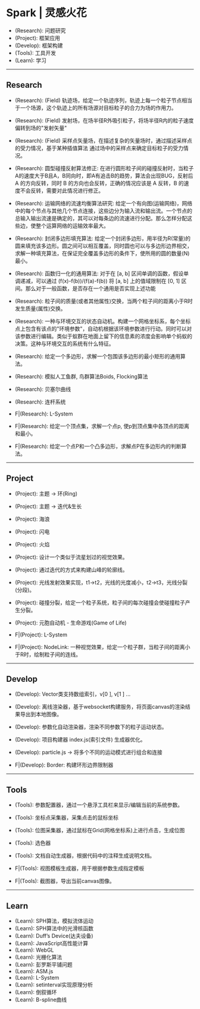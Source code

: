 # Spark | 灵感火花

* (Research): 问题研究
* (Project): 框架应用
* (Develop): 框架构建
* (Tools): 工具开发
* (Learn): 学习


--------------------------------------------------
## Research
* (Research): (Field) 轨迹场，给定一个轨迹序列，轨迹上每一个粒子节点相当于一个场源，这个轨迹上的所有场源对目标粒子的合力为场的作用力。
* (Research): (Field) 发射场，在场半径R外吸引粒子，将场半径R内的粒子速度偏转到场的"发射矢量"
* (Research): (Field) 采样点矢量场，在描述复杂的矢量场时，通过描述采样点的受力情况，基于某种插值算法 通过场中的采样点来确定目标粒子的受力情况。
* (Research): 圆型碰撞反射算法修正: 在进行圆形粒子间的碰撞反射时，当粒子A的速度大于B且A，B同向时，即A有追击B的趋势，算法会出现BUG，反射后 A 的方向反转，同时 B 的方向也会反转，正确的情况应该是 A 反转，B 的速度不会反转，需要对此情况进行修正。
* (Research): 运输网络的流速均衡算法研究: 给定一个有向图(运输网络)，网络中的每个节点与其他几个节点连接，这些边分为输入流和输出流。一个节点的总输入输出流速是确定的，其可以对每条边的流速进行分配。那么怎样分配这些边，使整个运算网络的运输效率最大。
* (Research): 封闭多边形填充算法: 给定一个封闭多边形，用半径为R(常量)的圆来填充该多边形。圆之间可以相互覆盖，同时圆也可以与多边形边界相交，求解一种填充算法，在保证完全覆盖多边形的条件下，使所用的圆的数量(N)最小。
* (Research): 函数归一化的通用算法: 对于在 [a, b] 区间单调的函数，假设单调递减，可以通过 (f(x)-f(b))/(f(a)-f(b)) 将 [a, b] 上的值域限制在 [0, 1] 区间。那么对于一般函数，是否存在一个通用是否实现上述功能
* (Research): 粒子间的质量(或者其他属性)交换，当两个粒子间的距离小于R时发生质量(属性)交换。
* (Research): 一种与环境交互的状态自动机。构建一个网格坐标系，每个坐标点上包含有该点的"环境参数"，自动机根据该环境参数进行行动。同时可以对该参数进行编辑。类似于蚁群在地面上留下的信息素的浓度会影响单个蚂蚁的决策。这种与环境交互的系统有什么特征。
* (Research): 给定一个多边形，求解一个包围该多边形的最小矩形的通用算法。
* (Research): 模拟人工鱼群, 鸟群算法Boids, Flocking算法
* (Research): 贝塞尔曲线
* (Research): 连杆系统

* F|(Research): L-System
* F|(Research): 给定一个顶点集，求解一个点p, 使p到顶点集中各顶点的距离和最小。
* F|(Research): 给定一个点P和一个凸多边形，求解点P在多边形内的判断算法。


--------------------------------------------------
## Project
* (Project): 主题 -> 环(Ring) 
* (Project): 主题 -> 迭代&生长
* (Project): 海浪
* (Project): 闪电
* (Project): 火焰
* (Project): 设计一个类似于流星划过的视觉效果。
* (Project): 通过迭代的方式来构建山峰的轮廓线。
* (Project): 光线发射效果实现，t1->t2，光线的光度减小，t2->t3，光线分裂(分段)。
* (Project): 碰撞分裂，给定一个粒子系统，粒子间的每次碰撞会使碰撞粒子产生分裂。
* (Project): 元胞自动机 - 生命游戏(Game of Life)

* F|(Project): L-System
* F|(Project): NodeLink: 一种视觉效果，给定一个粒子群，当粒子间的距离小于R时，绘制粒子间的连线。


--------------------------------------------------
## Develop
* (Develop): Vector类支持数组索引，v[0 ], v[1 ]  ...
* (Develop): 离线渲染器，基于websocket构建服务，将页面canvas的渲染结果导出到本地图像。
* (Develop): 参数化自动渲染器，渲染不同参数下的粒子运动状态。
* (Develop): 项目构建器 index.js(索引文件) 生成器优化。
* (Develop): particle.js -> 将多个不同的运动模式进行组合和连接

* F|(Develop): Border: 构建环形边界限制器


--------------------------------------------------
## Tools
* (Tools): 参数配置器，通过一个悬浮工具栏来显示/编辑当前的系统参数。
* (Tools): 坐标点采集器，采集点击的鼠标坐标
* (Tools): 位图采集器，通过鼠标在Grid(网格坐标系)上进行点击，生成位图
* (Tools): 选色器
* (Tools): 文档自动生成器，根据代码中的注释生成说明文档。

* F|(Tools): 视图模板生成器，用于根据参数生成指定模板
* F|(Tools): 截图器，导出当前canvas图像。


--------------------------------------------------
## Learn
* (Learn): SPH算法，模拟流体运动
* (Learn): SPH算法中的光滑核函数
* (Learn): Duff’s Device(达夫设备)
* (Learn): JavaScript高性能计算
* (Learn): WebGL
* (Learn): 光栅化算法
* (Learn): 彭罗斯平铺问题
* (Learn): ASM.js
* (Learn): L-System
* (Learn): setinterval实现原理分析
* (Learn): 倒叙循环
* (Learn): B-spline曲线